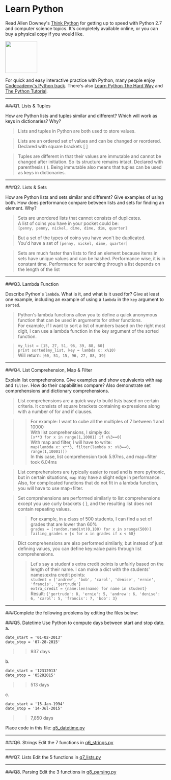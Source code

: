 # Learn Python

Read Allen Downey's [Think Python](http://www.greenteapress.com/thinkpython/) for getting up to speed with Python 2.7 and computer science topics. It's completely available online, or you can buy a physical copy if you would like.

<a href="http://www.greenteapress.com/thinkpython/"><img src="img/think_python.png" style="width: 100px;" target="_blank"></a>

For quick and easy interactive practice with Python, many people enjoy [Codecademy's Python track](http://www.codecademy.com/en/tracks/python). There's also [Learn Python The Hard Way](http://learnpythonthehardway.org/book/) and [The Python Tutorial](https://docs.python.org/2/tutorial/).

---

###Q1. Lists &amp; Tuples

How are Python lists and tuples similar and different? Which will work as keys in dictionaries? Why?

> Lists and tuples in Python are both used to store values.

> Lists are an ordered set of values and can be changed or reordered. Declared with square brackets [ ]

> Tuples are different in that their values are immutable and cannot be changed after initiation. So its structure remains intact. Declared with parenthesis ( ). Being immutable also means that tuples can be used as keys in dictionaries.

---

###Q2. Lists &amp; Sets

How are Python lists and sets similar and different? Give examples of using both. How does performance compare between lists and sets for finding an element. Why?

> Sets are unordered lists that cannot consists of duplicates.  
> A list of coins you have in your pocket could be:  
> `[penny, penny, nickel, dime, dime, dim, quarter]`

> But a set of the types of coins you have won't be duplicated.  
> You'd have a set of `[penny, nickel, dime, quarter]`

> Sets are much faster than lists to find an element because items in sets have unique values and can be hashed. Performance wise, it is in constant time. Performance for searching through a list depends on the length of the list

---

###Q3. Lambda Function

Describe Python's `lambda`. What is it, and what is it used for? Give at least one example, including an example of using a `lambda` in the `key` argument to `sorted`.

> Python's lambda functions allow you to define a quick anonymous function that can be used in arguments for other functions.  
> For example, if I want to sort a list of numbers based on the right most digit, I can use a lambda function in the key argument of the sorted function.

> `my_list = [15, 27, 51, 96, 39, 88, 60]`  
> `print sorted(my_list, key = lambda x: x%10)`  
> Will return: `[60, 51, 15, 96, 27, 88, 39]`

---

###Q4. List Comprehension, Map &amp; Filter

Explain list comprehensions. Give examples and show equivalents with `map` and `filter`. How do their capabilities compare? Also demonstrate set comprehensions and dictionary comprehensions.

> List comprehensions are a quick way to build lists based on certain criteria. It consists of square brackets containing expressions along with a number of for and if clauses.

>> For example: I want to cube all the multiples of 7 between 1 and 10000  
>> With list comprehensions, I simply do:  
>> `[x**3 for x in range(1,10001) if x%3==0]`  
>> With map and filter, I will have to write:  
>> `map(lambda x: x**3, filter(lambda x: x%3==0, range(1,10001)))`  
>> In this case, list comprehension took 5.97ms, and map+filter took 6.04ms

> List comprehensions are typically easier to read and is more pythonic, but in certain situations, `map` may have a slight edge in performance. Also, for complicated functions that do not fit in a lambda function, you will have to use map+filter.

> Set comprehensions are performed similarly to list comprehensions except you use curly brackets { }, and the resulting list does not contain repeating values.  
>> For example, in a class of 500 students, I can find a set of grades that are lower than 60%  
>> `grades = [random.randint(0,100) for x in xrange(500)]`  
>> `failing_grades = {x for x in grades if x < 60}`

> Dict comprehensions are also performed similarly, but instead of just defining values, you can define key:value pairs through list comprehensions.  
>> Let's say a student's extra credit points is unfairly based on the length of their name. I can make a dict with the students' names:extra credit points:  
>> `student = ['andrew', 'bob', 'carol', 'denise', 'ernie', 'francis', 'gertrude']`  
>> `extra_credit = {name:len(name) for name in student}`  
>> Result: `{'gertrude': 8, 'ernie': 5, 'andrew': 6, 'denise': 6, 'carol': 5, 'francis': 7, 'bob': 3}`


---

###Complete the following problems by editing the files below:

###Q5. Datetime
Use Python to compute days between start and stop date.   
a.  

```
date_start = '01-02-2013'    
date_stop = '07-28-2015'
```

>> 937 days

b.  
```
date_start = '12312013'  
date_stop = '05282015'  
```

>> 513 days

c.  
```
date_start = '15-Jan-1994'      
date_stop = '14-Jul-2015'  
```

>> 7,850 days

Place code in this file: [q5_datetime.py](python/q5_datetime.py)

---

###Q6. Strings
Edit the 7 functions in [q6_strings.py](python/q6_strings.py)

---

###Q7. Lists
Edit the 5 functions in [q7_lists.py](python/q7_lists.py)

---

###Q8. Parsing
Edit the 3 functions in [q8_parsing.py](python/q8_parsing.py)
